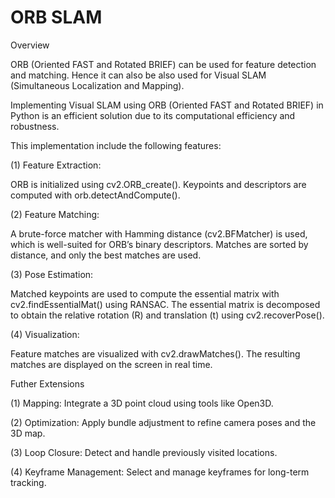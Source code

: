 # ORB SLAM
Overview

ORB (Oriented FAST and Rotated BRIEF) can be used for feature detection and matching. Hence it can also be also used for Visual SLAM (Simultaneous Localization and Mapping).

Implementing Visual SLAM using ORB (Oriented FAST and Rotated BRIEF) in Python is an efficient solution due to its computational efficiency and robustness.

This implementation include the following features:

(1) Feature Extraction:

ORB is initialized using cv2.ORB_create().
Keypoints and descriptors are computed with orb.detectAndCompute().

(2) Feature Matching:

A brute-force matcher with Hamming distance (cv2.BFMatcher) is used, which is well-suited for ORB’s binary descriptors.
Matches are sorted by distance, and only the best matches are used.

(3) Pose Estimation:

Matched keypoints are used to compute the essential matrix with cv2.findEssentialMat() using RANSAC.
The essential matrix is decomposed to obtain the relative rotation (R) and translation (t) using cv2.recoverPose().

(4) Visualization:

Feature matches are visualized with cv2.drawMatches().
The resulting matches are displayed on the screen in real time.

Futher Extensions

(1) Mapping: Integrate a 3D point cloud using tools like Open3D.

(2) Optimization: Apply bundle adjustment to refine camera poses and the 3D map.

(3) Loop Closure: Detect and handle previously visited locations.

(4) Keyframe Management: Select and manage keyframes for long-term tracking.
